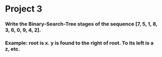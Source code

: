 # Project 3
### Write the Binary-Search-Tree stages of the sequence [7, 5, 1, 8, 3, 6, 0, 9, 4, 2].

### Example: root is x. y is found to the right of root. To its left is a z, etc.
